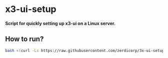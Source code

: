 # x3-ui-setup

#### Script for quickly setting up x3-ui on a Linux server.

## How to run?

```bash
bash <(curl -Ls https://raw.githubusercontent.com/zerdicorp/3x-ui-setup/main/3x-ui-setup.sh)
```
